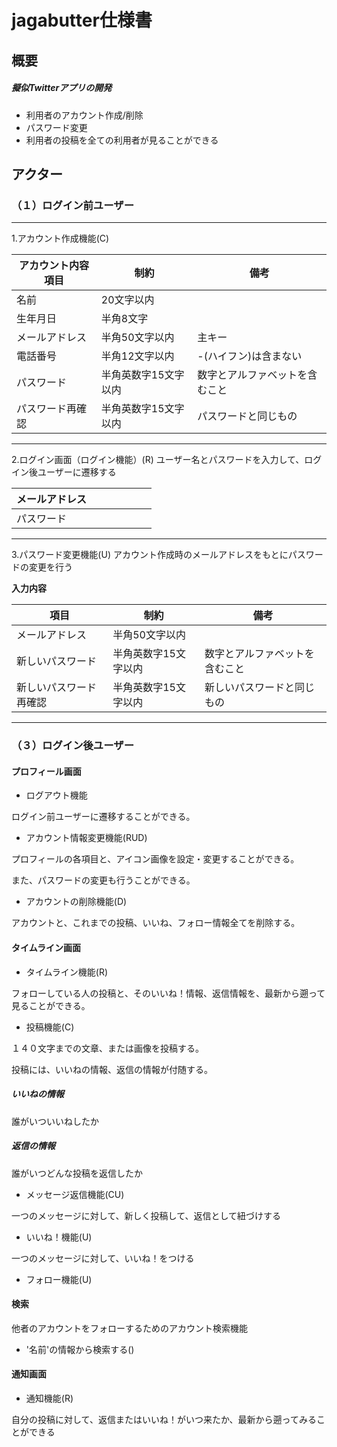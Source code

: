# jagabutter仕様書

## 概要
##### 擬似Twitterアプリの開発
- 利用者のアカウント作成/削除
- パスワード変更
- 利用者の投稿を全ての利用者が見ることができる


## アクター
### （１）ログイン前ユーザー
---
1.アカウント作成機能(C)

|アカウント内容項目|制約|備考|
|---|---|---|
|名前|20文字以内||
|生年月日|半角8文字||
|メールアドレス|半角50文字以内|主キー|
|電話番号|半角12文字以内|-(ハイフン)は含まない|
|パスワード|半角英数字15文字以内|数字とアルファベットを含むこと|
|パスワード再確認|半角英数字15文字以内|パスワードと同じもの|

---
2.ログイン画面（ログイン機能）(R)
ユーザー名とパスワードを入力して、ログイン後ユーザーに遷移する

|メールアドレス|　　　　　|
|---|---|
|パスワード|　　　　　|

---
 3.パスワード変更機能(U)
 アカウント作成時のメールアドレスをもとにパスワードの変更を行う
 
 **入力内容**
 
 |項目|制約|備考|
 |---|---|---|
 |メールアドレス|半角50文字以内||
 |新しいパスワード|半角英数字15文字以内|数字とアルファベットを含むこと|
 |新しいパスワード再確認|半角英数字15文字以内|新しいパスワードと同じもの|
 
 ---
 
 

### （３）ログイン後ユーザー

#### プロフィール画面

- ログアウト機能

ログイン前ユーザーに遷移することができる。

- アカウント情報変更機能(RUD)

プロフィールの各項目と、アイコン画像を設定・変更することができる。

また、パスワードの変更も行うことができる。

- アカウントの削除機能(D)

アカウントと、これまでの投稿、いいね、フォロー情報全てを削除する。

#### タイムライン画面

- タイムライン機能(R)

フォローしている人の投稿と、そのいいね！情報、返信情報を、最新から遡って見ることができる。

- 投稿機能(C)

１４０文字までの文章、または画像を投稿する。

投稿には、いいねの情報、返信の情報が付随する。

##### いいねの情報

誰がいついいねしたか

##### 返信の情報

誰がいつどんな投稿を返信したか

- メッセージ返信機能(CU)

一つのメッセージに対して、新しく投稿して、返信として紐づけする

- いいね！機能(U)

一つのメッセージに対して、いいね！をつける

- フォロー機能(U)

#### 検索

他者のアカウントをフォローするためのアカウント検索機能

- '名前'の情報から検索する()

#### 通知画面

- 通知機能(R)

自分の投稿に対して、返信またはいいね！がいつ来たか、最新から遡ってみることができる





## 
